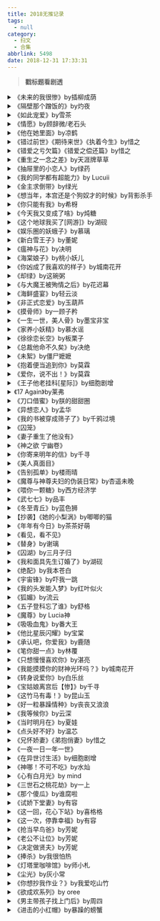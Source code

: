 ```yaml
---
title: 2018无推记录
tags:
  - null
category:
  - 扫文
  - 合集
abbrlink: 5498
date: 2018-12-31 17:33:31
---
```

<meta name="referrer" content="no-referrer" />

> 
<!-- more -->

> **戳标题看剧透**

<details>
<summary>《未来的我很惨》by插柳成荫</summary>

女主是女配的小跟班，跟着女配一起欺负女配同父异母的弟弟也就是男主，某次女主摔晕过去后突然被告知自己所处的世界其实是本小说，而结局男主报复了所有人包括女主，于是女主毅然当了墙头草。原本男主只是利用女主，两厢情愿后女主知道这点开始逃避，此时男主家出事牵连到女主家，男主只好把女主送出国，一别五年再度重逢。
作者有排雷说人设不完美，所以女主再怎么孬男主再怎么无情也就不在意了。令我惊讶的是副cp，女配完全就是恶毒女配的人设啊，前面她欺负男主我还安慰自己情有可原，后面她下令让人打女主父母我内心哀嚎这洗不白了吧，要不是剧情转折女配从大小姐跌落成灰姑娘估计就没救了。
更神奇的是男主的基友男配不是在女配改变后爱上她的，而是在她恶毒女配时期就爱上的！男配你眼光这么独特的吗？？？
但我还是想说一句副cp比男女主还带感[跪了]看到后面我一心想看男女配的剧情，明明是恶毒女配，明明没有洗白，并不想承认看完后
有点喜欢女配，三观什么的再见吧[允悲]
</details>

<details>
<summary>《隔壁那个蹭饭的》by灼夜</summary>

女主是漫画家，男主是古风圈大大，男主刚搬到女主家对门就在电梯里和女主认识了，发现女主有恐男症，揣着某种小心思帮助女主克服，彼此暗恋又不明说，不久男主掉马，女主才知道对方是自己喜欢的大大，在前来寄宿的女主弟弟的助攻下两人在一起。
感情戏全程甜宠，剧情也没太大风波，结尾有点小意外不剧透，只能说男主痴汉到连爸爸都知道了
</details>

<details>
<summary>《如此宠爱》by雪茶</summary>

女主在一场火灾中被救出来后失忆，有个自称是她未婚夫的男配一直在照顾她，但女主很抵触与他的接触，直到遇到男主产生熟悉感，接触几次后男主把女主带回家，女主才知道与男配订婚的是孪生姐姐，而自己曾经和男主是一对恋人。知道真相的女主便全心依赖男主，男配也知事情暴露就没强迫女主回去。后来俩人找到大面积烧伤的姐姐，女主也慢慢恢复记忆。
当时姐姐男配双出轨，男配喜欢上小姨子也就是女主，某次酒后想强x女主被姐姐撞见以为俩人有JQ，在一番争执中失手打翻酒精瓶引起火灾，女主父母在火灾中丧生，姐姐在结尾也自杀了。
看完后很气啊，可以说是男配导致女主失去全部亲人，没有半点愧疚就算了，还想在女主失忆时趁虚而入，是我的话想杀了男配的心都有了[微笑]
因为事先看过剧透的缘故，看文时就一直很捉急女主啥时候才能知道真相离开男配，还有男主与女主接触过几次居然能忍住没告诉她身份，任由女主回去和男配同居，看得我心中直呼男主你还算是男人吗！
</details>

<details>
<summary>《情愿》by顾辞微/老石头</summary>

一天过去了，重整一下心情还是把这篇因男配而弃过两次的文给看完了[允悲]

男女主是一对相亲相爱的情侣，但男主当时是卧底用的假名，后来为了不牵连女主假意出轨二人分手，多年后在异国重逢，男主重新追求，女主也还爱着他便复合了。残酷的是男主正在缉拿的罪犯正是对女主很好的亲哥哥，男主曾一度陷入两难，在女主无意间的开导下决定贯彻自己的信仰。女主终于得知哥哥当年是为了不把妹妹交出去抵债才不得不贩毒，男主职责所在要抓捕哥哥，哥哥为了死去的兄弟要击杀叛徒男主，最终哥哥选择了自杀，男女主心里都过不去那道坎儿还是分手了，几年后偶然重逢再续前缘。
女主也太可怜了，一边是亲人一边是爱人却只能选择一个，男主与哥哥也是惺惺相惜，虽处于正对面的立场，在心底都把对方当作兄弟。
哥哥这角色真是太纠结了难以定论，不过为了重要的人而牺牲更多的人并且还在持续做错事果然还是不好的啊[失望]
</details>

<details>
<summary>《他在她里面》by凉鹤</summary>
肉文[污]
好久没扫肉文了[允悲]虽然标题很直白但文风其实挺内敛含蓄的，有多个小故事，都是1v1，目前只看了第一个。
第一篇是同母异父的亲兄妹，妹妹是樱花妹，还以为是羞涩的妹子却意外地大胆，哥哥痞帅痞帅，一开始挺不耐烦妹妹的，对妹妹动了心思后就爱不释手。原本哥哥还纠结于道德伦理，知道不能对亲妹子下手，没想到在他犹豫之际妹妹主动告白进攻。快结尾时事情暴露有点小虐，妹妹被妈妈带回日本，俩人分离了两年，期间女主坚持写信给哥哥，最后努力成为交换生与哥哥相见。
肉的描写就是截图这种感觉，第一次截肉，很紧张很害羞（
</details>

<details>
<summary>《错过前世》《期待来世》《执着今生》by惜之</summary>
台言。
我的妈啊女主也太惨了吧[跪了]三世和男主相爱，但要么情势所逼要么男主死蠢，总之双方都爱而不得，而且三世都有固定的梗“男主误会女主、女主结局死亡、男主幡然悔悟、最终和女配生下孩子”。
三世都是be啊，只有最后一本的结尾说了第四世现代篇男女主相遇结婚。
太虐了，虽然很狗血，太替女主感到不值了，男主每次误会女主时那智商都蠢得没眼看，总之强行为虐而虐，不计较男主性情反复无常的话还是能看的[允悲]
</details>

<details>
<summary>《错爱之亏欠篇》《错爱之偿还篇》by惜之</summary>
台言。
既然吐了那么多槽姑且还是记录下。
可惜不是be的虐文[二哈]
</details>

<details>
<summary>《重生之一念之差》by天涯牌草草</summary>

男主上辈子遇见女主被亲戚掳走，见女主并没有向他求救，便同路人一样坐视不管，谁知几天后看到女主死亡的新闻，充满负罪感的男主重生回四年前，并与女主灵魂互换，期间爱上自立不屈的女主，女主也早就视男主为男神，二人换回来后开始交往。
女主后来记起上辈子的事也没有怪男主，后面因家庭缘故对这段感情不看好，搞得我一直以为又是先分开后破镜重圆的套路，所幸两人异国恋感情也没变淡。
最后一篇番外写的是女主父母，太可惜了，怎么就瞎眼爱上她母亲呢，母亲从头到尾都没喜欢过父亲啊[失望]
</details>

<details>
<summary>《抽屉里的小恋人》by绿药</summary>

女主在向暗恋多年的男主告白的下一秒突然变小，男主就把女主带回家日久生情，后来女主遇到了“小人国”同伴终于学会了如何控制大小。
童话式傻白甜文。看完后我印象最深的不是脑洞，而是男主无形中的炫富，比如给变小的女主打造一座全机关城堡也就算了，女主变回去后又给她造了一座真正的城堡[跪了]虽然在如今的网文里有钱的男主一抓一大把，但这文我看的时候内心一直在感慨“好的我知道了你别说了我懂”。
截图请欣赏如何花式炫富
</details>

<details>
<summary>《我的同学都有超能力》by Lucuii</summary>

女主经人介绍与男主谈恋爱，见面后男主醉酒吐露自己有超能力，下一秒女主就重生回高一，发现周围小伙伴都有超能力。
【有剧透】
我一开始还以为是一个个寻找小伙伴的故事，有种队伍逐渐壮大的感觉还挺爽，万万没想到最后一个超能力者牛掰到跟创世神似的，还能更改大家的记忆。更恶心的是这人怕女主暴露自己的超能力就让大家忘记一切，女主也忘了包括与男主之间的感情，到最后只有男主在范围外所以记得全部却无能为力，结局接着开头的情况进入死循环。
所以这剧情是讲啥呢，找没找到小伙伴都一样反正最后都会失忆，男女主之间的感情也无法进行下去因为重生回去的话男主也是重置的。除非重生后展开不一样的举动or平行空间论，不过这全靠读者脑补[二哈]
一想到整本剧情对所有角色来说都毫无意义只有读者记得就好空虚啊[跪了]
</details>

<details>
<summary>《金主求倒带》by绿光</summary>
台言。
男女主彼此相爱，但男主忙于工作，为了合作也时不时闹出绯闻，某次看出合作方女配喜欢情商迟钝的男配，于是就配合演戏却被女主撞见误会，不久后女主意外死亡。正当男主痛苦时女主生前预约的魔法蛋糕店来电，男主许愿回到过去。
看了一堆渣男贱女的先虐女后虐男终于发现一篇非渣男贱女的了，没忍住拿出来说一下[跪了]虽然也蛮接近的
</details>

<details>
<summary>《想当年，本宫还是个狗奴才的时候》by背影杀手</summary>

女主出车祸穿书到女扮男装的太监身上，因为知道剧情所以抱紧了男主的大腿，男主被女主稀奇古怪的性格和想法吸引于是派人偷偷调查她，知道她是女扮男装，后来也知道她来自于千年后。女主和原身的灵魂会时不时互换，结局女主留在古代，原身和原身的真爱都穿越到千年后重聚。
番外女主和原身在啪啪啪高潮时又突然灵魂互换了几天，看评论区有的人觉得很雷，作者解释说是事后换的，总之介意的可以不买番外[二哈]
虽然主线剧情感觉挺严肃的，但女主欢脱剧情也不怎么正经，严肃不起来[允悲]
</details>

<details>
<summary>《你只能有我》by希枒</summary>
台言。
这几天疯狂沉迷台言好不容易看到一篇能说的了[跪了]
男女主是相识二十几年的好朋友，不过两人相处模式原本就很暧昧只有当事人不自知，男主花名在外直到发现自己原来喜欢女主于是开始吃苦头，整天粘着女主也啪了好几次，偏偏女主太迟钝，还想男主怎么不再上报纸了[笑cry]全配角都看出男主的心意，原本都在幸灾乐祸的，最后太同情男主了直接帮他点破。
死活不开窍的女主真可爱嘻嘻嘻。每个配角都好有个性啊，还以为这是系列书每人都有自己的cp，但没找到[拜拜]明明都有苗头！
</details>

<details>
<summary>《今天我又变成了啥》by炖糖</summary>

古言。女主自从遇见男主后每当睡觉时便有几率变成男主身边的东西，男主刚开始只能感应到视线，后来就能看见女主的身影。
还以为是篇有趣的脑洞文，但主线剧情是讲权谋，没认真看，变成东西后互动也不多，跟想象中不一样有点可惜😞
</details>

<details>
<summary>《这个地球我买了[网游]》by湖砚</summary>
女主所在的地球受到污染，大家纷纷移民其它星球，唯独少数没钱买票的人留下，女主就和这群人一起开了个网游公会专打副本赚钱。后期女主转型打PVP，从菜鸟进化为大神，算是女主爽文？

不，一点也不爽，实际上这文尤其不推荐给像我这样急性子的人看[拜拜]
先交代一下男女主。女主小时候被男主帮过一次，男主每年游走于各星球之间，还不忘寄东西给女主但从未见面也无联系，在网游里遇见了也不知道对方是谁。后来男主决定开个玩具店，恰好就在女主家附近。
以下是男女主的各种错过。

女主第一次去玩具店男主不在见到的是男主朋友；第二次去还是男主朋友；第三次女主朋友代女主去玩具店买东西见到的是男主。
后面女主遇害男主出手相救终于见面了，我内心嗷嗷叫这下总该掉马了吧。男主把女主带回家，然后出去一趟过程中发现女主就是当年的小女孩；女主留在家，正当快看到男主的游戏id的下一秒被意外打断（但看到了头像有所怀疑）。看到这我还安慰自己不要紧男主很快就回来了，结果女主留了张纸条就离开了。
不过还好没过几章两人再次见面还认出了对方，不然上一段剧情真的能把我膈应死。
BUT!这还没有完！结局剧情男女主和一配角打进线下比赛的决赛，形式是擂台赛，在赛前男主被悄悄带走，直到比赛开始也没赶回来。 
但是！没关系！擂台赛嘛！只要男主在最后一刻赶到就ok了！按照我看小说这么多年的经历，怎么可能会有主角在快结局打决赛的时候真掉线了呢！
第一个人下场的时候我是这么坚信着的，第二个女主上场对方还剩俩人其中最后一人是全服第一的时候我就更加坚定自己的想法。
万万没想到画面一转跳到男主视角，等男主赶到的时候比赛结束了，女主夺冠了？？ ？咋就夺冠了？对方好歹是全服第一啊？连个惊心动魄的比赛过程都没有？男主还真的一路打到决赛就掉线了？？ ？
第一次见到这种意料之外又非惊喜的操作。终章男主失落地上游戏，遇到女主，聊了几句又豁然开朗了，顺带表个白。行吧虽然前面不咋地但好歹也算是王道结局，下一秒又说这表白的人是配角借号撩的？？ ？总之在下一页也就是最后一页知道真相的男主害羞了一下抱住女 主表了个白。
过于跌宕起伏不知道要以什么心态面对这个结 局，我就应该把这文当女主爽文看别去捉急什 么感情戏的[拜拜]
</details>

<details>
<summary>《娱乐圈的妖蛾子》by慕璃</summary>

男主是穷奇，因为喜欢人们崇拜的目光才当演员，不过做事全出于兴趣，对演戏不怎么上心，被称为花瓶。女主是獬豸，为了防止男主祸害人类而自愿选择当他的助理。剧情没啥主线，讲的是女主时刻提防男主恶作剧的日常（？）
感觉不像是有感情戏，但男女主一直都在一起，男主喜欢调戏女主，对女主暧昧也不知道有几分真心（看他是男主的份上姑且算是喜欢女主的？），而女主也是从头到尾都没心动过（大概？）。这本看到结局男主向女主求婚了也不知道他们有没有互相喜欢[跪了]
</details>

<details>
<summary>《新白雪王子》by董妮</summary>
台言。
虽然名字有点恶俗但剧情挺新颖的我还是忍不住拎出来说一下[二哈]
男主患有眼睛皮肤白化症，母亲因此被怀疑偷人而自杀，父亲失去工作，总之一家都把变凄惨的原因怪罪于男主身上。由于外貌缘故无论走到哪都被欺压的男主沉迷于制造玩偶当做家人，上了高中遇到阳光开朗武力高强的女主，男主引起女主的保护欲，就这么粘了好几年，在外人眼里二人就差结婚了，但男主始终把玩偶放在第一位，女主也一直未开窍，直到女主遇难两人才醒悟。
男女主都是固执的人，不管外面的流言蜚语，少年期男主执着于玩偶，女主执着于保护男主，遇难后女主曾一度退缩，这一次换成男主认定女主。两人的感情都很纯粹好可爱！有种“这么不可理喻的性子也只有他们才能接受得了对方吧”的夫妻感（？）
</details>

<details>
<summary>《瘟神与花》by决明</summary>

全村都感染上瘟疫，唯独女主毫发无伤，因此被村民视为不详。正当女主走投无路之际，她遇到了同样孤独的男主并被收为徒，度过了几年的欢愉时光，直到男主是瘟神的身份暴露，男主坦白将她视为死去的爱人的替身，女主的容颜也被他用法术变为那名女子的容貌，即便如此女主也依旧想跟在男主身边，就算被当作替身也无所谓。接着虐了一段时间，女主遇害临死之际划破脸颊想做回自己，男主后悔莫及，救回女主让她恢复原本的样子。
番外与龙子系列有关，半年前看的了，好怀念啊，有几个人都忘剧情了还倒回去翻了一下[笑cry]
先看的楣神那本，还以为瘟神很高冷，没想到是温和的性子，也就虐女主那段不近人情。看到结尾差点以为女主是他初恋的轮回，还好不是，不过女主其实是另一个的轮回，有点小感动，不剧透
</details>

<details>
<summary>《海棠娘子》by桃小妖儿</summary>

女主在望坡被男主娘亲捡回去当儿媳妇，男主想把女主送回去，但女主失忆了，同时也感受到男主的实诚，便安心留下来当媳妇儿。男女主夫妻恩爱一家美满，直到女主怀孕后不久被熟人撞见，才知道自己原来是敌国的圣女。皇帝得知圣女居然嫁给了敌国地位低下的打铁匠便发动战争，接着又以男女主和离为条件两国议和。三年后女主假死，带着孩子回到了男主身边。
格局看似挺大，但总得来说剧情还是挺淳朴的。结局男主一家荣华富贵，却还是选择回到原来的小村子生活。
感觉好久没看到男主相貌不出众也没啥背景的文了，虽然结局还是当上了将军（
</details>

<details>
<summary>《你凶成了我喜欢的样子》by城南花开</summary>

女主在精神病托管中心当卧底时遇到初恋男主，一开始他们都以为对方是真有病，后来女主才知道男主有狂躁症并且是为了她才来的，男主也发现了女主没病。男主怕伤害到女主再加上无法生育所以不敢爱，女主表示不介意，虽然分分合合好几次，但也算是女宠男甜文。
在精神病托管中心的时候女主装有病男主配合她演戏那里太好玩了，女主装作自己是食人花，男主就装作是大树，两人整天一起呆外面进行光合作用[笑cry]
全文个人觉得唯一的败笔就是第三次分开。第一次是当年男主怕伤害女主所以分手；第二次是复合不久女主发现男主和自己在一起后变得小心翼翼地因而不舍提出分手。这两次都OK，毕竟感情新手嘛，难免磕磕碰碰。
但第三次时两人都结婚好几年了，感情都磨合好了，读者都以为接下来不是结局就是撒日常糖了，万万没想到男主又开始自卑，然后任由女主误会出轨两人离婚。这第三次分得太突兀了，评论区都在骂好吗[拜拜]后面又很快复婚直接结局，看得我都没反应过来，可以说是烂尾了👋
</details>

<details>
<summary>《却绿》by这碗粥</summary>

男女主青梅竹马，女主从小就爱粘着男主，却总以为自己喜欢的是另一个竹马男配，但男配喜欢瘦子，于是男主就暗戳戳地把女主喂胖。后来男主妈妈和女主爸爸结婚，男女主考进同一大学同为建筑系，男女主在一起后大家都以为是女主主动的，实际上是男主不动声色引诱了许久。
这文分三天断断续续看完没啥激情了[跪了]后半部分讲解了许多有关建筑学的知识，感情戏平平淡淡的没啥虐。
唯一不太懂的就是另一个男配为啥总强调他是异性恋呢…和女配的感情线也莫名其妙的，男配没有爱上过谁吧？
</details>

<details>
<summary>《与大魔王被殉情之后》by花迟幕</summary>

女主穿到古代莫名被绑去当教主夫人，没过多久敌人来袭，女主被迫和男主一起跳崖穿到荒无人烟的异世界。为了日后能够抱上武力高强的男主的大腿，女主拖着因中毒导致全身无法动弹的男主想办法存活下去。前期女主手无缚鸡之力在异世中难以生存，等男主解毒后就带着女主称霸（？）异世。
别被开头骗了，这文不是啥武侠文，而是纯粹的荒野求生文。尽管后面突然冒出了系统的设定，男女主还可以选择重出江湖，但系统化人有了自我意识并没有跟随女主，男女主也选择留在异世过着桃源生活。
女主狗腿爱吐槽，男主表面高冷实则傲娇，男主一直以为女主爱慕自己不惜殉情，总是脑补女主讨好他是为了勾引他，每当这时男主都会内心哼一句“不知廉耻”然后恼羞成怒，女主则一脸懵逼以为自己做错了啥233
不过女主的吐槽也未免太！多！了！一个动作or一句话都能引来女主的大量吐槽，而且吐着吐着就跑偏了基本都是废话👋
这文在起点连载全文免费，居然只有一百多章！我还以为起点文都是好几百上千章！原来起点文还可以这么短小的吗？
</details>

<details>
<summary>《海鲜盛宴》by轻云淡</summary>

女主有祖传的空间和异能，做出来的海鲜能让人延年益寿回味无穷，女主为了赚钱开始摆路边摊，每位客人吃了第一口就再也停不下来，甚至引来了猫妖男主来碰瓷，最后女主开了一家海鲜馆，和能化为人形的男主在一起了。
苏爽小白文，这文说是美食文却也没有正面大篇幅描写食物的诱人之处，基本都是各路配角花式夸赞女主的海鲜有多么神奇好吃，不仅能美容还能治癌症，就算有喷子也在尝了一口后闭上嘴巴。有个剧情是有人怀疑女主的海鲜令人上瘾是因为里面掺了罂粟于是举报了，看得我目瞪口呆[哆啦A梦吃惊]
冲着男主看完的，男主为了一口吃的不惜放下身段对女主卖萌，撸猫的片段都超可爱！男主不会说人话，在最终章才化为人形，之前两人都是靠着默契交流，所以最终章男女主就这么在一起了还挺莫名其妙的。
</details>

<details>
<summary>《非正式恋爱》by玉葫芦</summary>

不知道怎么剧透，反正男女主一直在分分合合。男主满嘴荤话，女主作到我好几次想干脆弃文。
男主前面看起来很渣各种出轨，后来被证实都是被人陷害的，男女主都只有彼此。
男女配结局开放式，不过女配明确表达不喜欢另一个男的，估计继续写下去要么复合要么还是一个人吧。
最后还是忍不住吐槽一下女主真的太能作了，也不知道是什么支撑我看下去，看完后居然还觉得女主作完后有点可爱？？？所以要么别看这文要么就看完吧，不然中途弃文的感想就是被女主气死
</details>

<details>
<summary>《摸骨师》by一顾子矜</summary>

女主能通过摸骨知晓他人的前尘后世，也因此惹上许多仇家，于是女主和爷爷就四处游走，直到为男主摸骨发现他与自己重骨，是命定之人，每隔三天若不相互触碰则一个会不停流鼻血另一个失眠，自此男女主被绑定在一起，女主渐渐了解有关摸骨师的禁忌，男女主之间的事也非因缘巧合。
我一定要大声告诫各位一句话：不要在看文的时候翻评论区！！！
这文后半段剧情十分憋屈，男主继母绑架了女主，女主得知男主家人杀害了自己的家人，男主冲进火灾救了女主双双昏迷，醒来后女主带球跑了，也没告诉男主真相让人带话给他说孩子没了，男主就把继母弄进监狱，三年后重逢。虽然男主控的我很心疼男主，不过我能理解女主想要逃避的心情。
但评论区怎么还有说“不够虐男主”“没看到虐男主心里就憋着气”啊？？？
妻子怀孕了却被继母给绑架，醒来后妻子消失还被告知孩子也没了。说实话我觉得重逢后更虐，男主那么爱女主，在她怀孕时却无法陪伴在身边，没能亲眼看见孩子的出生，错过了孩子两年的成长，这些都会成为男主一生的遗憾，更别说男主之前不知情，快结局了才知道自幼疼自己的奶奶正是害了女主父母的真凶。我一想想就觉得虐到不行，男主从头到尾都在宠女主，咋还想要虐男主呢？就因为女主被虐了男主没被虐觉得不平衡？？？
就不该手贱翻评论区被气炸，导致这之后的剧情我都没能静下心来看
</details>

<details>
<summary>《一生一世，美人骨》by墨宝非宝</summary>

很有名的老文懒得剧透。虽然男女主上辈子结局是be，不过中间相处那么多年，可以说是两世都挺甜的。副cp反倒两世都be，两世都只有女配一厢情愿，副cp控的我好难过啊
</details>

<details>
<summary>《家养小妖精》by慕水谣</summary>

男女主前世是帝王和宠妃，结局并不圆满。转世后女主依旧是混迹在人群里的小狐狸，在一次遇害时被帝君男主所救，这一世二人早早相识，女主却丢失了记忆，对此感到不满的男主诱哄女主成为自己的家养小妖精，时刻把人圈养在身边。
关于男女主的前世在作者的上一本《一条被抛弃的龙》的番外里有提及，作者的微信公众号有剩余的番外。
正文也没啥主线剧情？全程撒狗粮。女主软萌娇憨，时不时还要变回小白狐狸被男主撸毛；男主独占欲强，讨厌看到女主与别人接触，感觉二十四小时里有大半时间女主都是窝在男主怀里的[允悲]有次女主陷入昏睡，男主就用婴儿小背包把狐狸形态的女主兜在怀里带着走，画面感超可爱！
</details>

<details>
<summary>《徐徐恋长空》by板栗子</summary>

男主因家中生变不得不放弃考研去送外卖赚钱，在一次给女主送外卖的时候替女主解决纠纷，两人这才真正认识，没多久就在一起了。女主鼓励男主不要放弃梦想，在开解了男主妈妈的心结后，男主如愿继续深造。
剧情感情戏都无虐，日常撒狗粮。男主温柔容易害羞，女主性子冷漠唯对男主强势。番外的副cp有男主妹妹和她同学，男配的感情线也有苗头。男配那对的相处模式看起来好带感啊为什么就只有一章还没有后续！
</details>

<details>
<summary>《总裁他命不久矣》by决绝</summary>

女主是修仙界大佬，历劫失败被雷劈穿越到送给男主冲喜的美女身上。女主对于凡人的生活一无所知，很快就被男主看出了端倪，女主坦白身份后男主就开始教她生活常识。女主对这世界居然没有灵力感到很失望，下一秒却发现男主命不久矣是因为他是极阴之人，于是女主就拉着男主双修边治病边修炼，顺便解决周围觊觎男主财产的极品配角们。
开头挺有趣，女主是仙界大佬所以不用吃饭上厕所走楼梯之类的，第一次下楼梯还踩空摔一脸血，对于这设定很多人都觉得女主是弱智受不了，个人觉得还挺好玩的[笑cry]
男女主双修时一动不动，专注运转体内的灵力，男主很煎熬，后来身体恢复了就偶尔按着女主动一动还被女主骂，太惨了hhhh
后面两人因为有灵力的缘故金手指开很大，加上极品配角全都是低智商，导致后续展开有点无趣。最让我无语的是女主收了男主的几个保镖为徒，在番外里这些保镖在奥运会上每个人都能毫无压力地在多项项目上夺冠，爽文爽过头就变尬爽了。
</details>

<details>
<summary>《未絮》by僵尸嬷嬷</summary>

这文看得好压抑好难过啊[泪]感觉在那个时代背景下怎么想都不是。喜欢三奶奶的洒脱，然而三奶奶却是历经了诸多辛酸后才不得不变成这样，而且还活不长久……呜呜呜三奶奶[泪]我真的太恶心三爷了[泪] ​​​​
</details>

<details>
<summary>《抱着便当追到你》by莫霖</summary>
台言。
男主家经济不好，女主家是开便当店的。女主小时候在学校见到男主喝水笼头的水，于是就抱着便当追着男主要给他送吃的，后来男主只好每天和女主一起吃便当。长大后男主为了赚钱违法入狱，顿悟简单就是幸福，回到故乡与女主一起开便当店。
有种日漫的风格，女主心善，乐于给穷人家送免费的便当，赚不到什么钱，认为天大地大吃饭最大。或许现在傻白甜女主没什么人喜欢了，但一直乐观向上知足常乐的女主真的很可爱！小太阳似的！所以曾一度误入歧途的男主才会被这样的女主所拯救。
我事先看了以孩子们为主角的《迷路的天使》，知道女主后来得了肺癌晚期，以致这本虽然剧情都很暖，但一想到女主的结局就仿佛是裹着玻璃渣的糖[泪]女主这么好这么好，为什么要因为吸了多年油烟患上肺癌啊[泪]
</details>

<details>
<summary> 《爱你，说不出！》by莫霖</summary>
台言。
女主从小说话声音小，男主高中时爱上女主，多年后结婚，男主忙于事业没注意到女主的身体状况，女主被男主家人所排斥也不敢去想自己发生了什么事，直到某天女主发现自己听不懂别人说话也不会说话才知道自己得了失语症。
男主一直没放弃女主，朋友们也一直陪伴在女主身边，男女主的四个儿子也在努力教妈妈说话。可惜结局没有反转，女主最终还是听不见了。女主因为拥有了周围人的爱所以并不觉得伤心，但我还是好心疼啊
</details>

<details>
<summary>《王子他老挂科[星际]》by细胞剧增</summary>

女主因憧憬二王子男主，拼命学习以满分成绩考上了同一所学校，却发现电视上温文尔雅成绩优异的男主只是塑造出来的形象，真实的男主不仅性格难搞还门门挂科。男主起先是想看看别人家的孩子女主是怎么样的，在得知女主没有因形象反差而对他产生偏见后便缠上女主。女主帮男主走出了哥哥的阴影，男主也让女主产生依赖感。没有狗血误会和复杂剧情的恋爱小甜文。
男主性格坦率爱撒娇，不懂男女之情总能无意识撩得女主脸红，被哥哥骂了还会忍不住哭，超级可爱的小奶狗[爱你]
女主性格软软的，大家在得知男女主恋爱后都担心男主会把女主带坏，还经常质疑女主的眼光，也是很心酸。
我还在想哥哥会不会其实是隐性弟控，但看他恨不得女主才是自己妹妹的样子估计是隐性妹控才对
</details>

<details>
<summary>《17 Again》by莱弗</summary>

女主失忆，记忆回到17岁，发现自己是30岁的孕妇，一直暗恋她的pao友男主就把女主接回家照顾，说陪她一起找孩子的亲生父亲。女主渐渐寻回丢失的记忆，男女主纠缠多年的真相也破茧而出。
关于女主的感情交代有点乱，作者也改过几次设定，原定男主还是男主的双胞胎弟弟来着，原本的设定也是女主暗恋男主弟弟结果被截胡了，结局的转变略突然。
文风很欢脱，按剧情来说应该是充满误会的虐心剧情，但男女主都不按套路走，内心随时都在吐槽，一点悲凉的感觉都没有[笑cry]
</details>

<details>
<summary>《刀口借蜜》by朕的甜甜圈</summary>

男主当卧底被伤，逃出后被女主送去医院，后来再次偶遇便谎称失忆装可怜住进女主家。双方日久生情后不久事情败露，女主无法接受男主对她没一句真话，后来女主被绑架男主替她挡棍失忆，几年后重逢男主继续追妻，直到结局才终于复合。
也就男主装失忆的那段剧情是甜的，后面男主一直求复合女主一直拒绝，也是没想到居然能纠结到结局。
有点奇怪的就是男主替女主挡棍后对她态度大变怎么女主就不疑惑呢？男主告诉女主他失忆了女主也以为是他的把戏。后面完全没有提到女主对男主替她挡棍有啥看法啊[跪了]第一次见这样的，难道这一出就只是为了给男主失忆做铺垫吗
</details>

<details>
<summary>《异想恋人》by孟华</summary>
台言。
男女主互相暗恋，却因女主比男主高五公分而被人调侃，以至双方口不择言争锋相对。某次男女主意外摔晕了过去，在梦里遇到彼此，一个装成美人鱼，一个装成皮诺曹，外形也随之改变。两人共同经历冒险，互生爱意，又渐渐认出对方，最后回到现实世界在一起。
脑洞很有趣，梦境是靠男女主的想象力进行下去的，宛如童话一般。站在同事视角就是原本是冤家的两个人在摔了一跤醒来后突然你侬我侬的，莫名其妙233
</details>

<details>
<summary>《我的书被穿成筛子了》by千鸦过境</summary>

女主穿越到自己的小说里，发现笔下的角色有很多都被穿越了，原本的剧情也因蝴蝶效应变了个样。女主静观其变，还遇到了原世界的室友男主，结局解决了穿越者们后一起留在书中生活。
脑洞有趣，感情戏不多，剧情过半男主才出现，还挺突然的，虽然他俩在原世界就有奠定感情基础…
穿越者基本都是坏人又不带脑子。我发现这种有多个穿越者的文里那些性格跳脱的“典型穿越女”好像都没啥好下场？然而现在的典型穿越女人设也是沉着冷静的，傻白甜要被淘汰咯。
</details>

<details>
<summary>《囚笼》</summary>
短篇。
排雷：BE，男主是受，QJ女主，姐弟骨科，无三观。
随手翻的一篇，没感情戏，有点带感（。 ​​​​
</details>

<details>
<summary>《妻子重生了他没有》</summary>

看了剧透不敢看这文，就只跳着看了后面的部分[泪]
男女主前世是夫妻，但男主出轨，女主抑郁想离婚，后来男主生病女主为他捐肝受感染死去，重生后男主的灵魂也跟着来了，只有女主能看得见他。这一世女主同样遇到小男主，不同的是女主想要避开他，小男主真心喜欢她。之后小男主得到男主的记忆也看得见男主，被小男主斥责过的男主终于决定放开女主回到原来的世界照顾孩子，结局女主和小男主在一起了。
虽说男主看似是同一人，不过性格啥的感觉还是很不一样，小男主比较奶一点，老男主自尊心太强咄咄逼人。
番外有描写男主回到原来的世界后的事，心知他是活该，但还是被虐了一把
</details>

<details>
<summary>《神之欲 宁幽卷》</summary>
popo。
去年就看过这文，但最感兴趣的宁幽卷当时只找到前面一部分，其他cp的剧情也没看，很伤心，昨天才知道宁幽卷后来居然重新连载还完结了！
哇我居然还有等到rou文重开连载的一天[允悲]
剧情概括一下就是男主喜欢女主但又很喜欢看她哭泣的模样就不停欺辱她，女主以为男主心有所属才对自己那么坏，恨他却又忍不住喜欢他，就这样分分合合了141章男主终于告白了，全文不算番外共195章[二哈]
我第一次看这么长的rou文……不过肉的地方挺多看起来还挺快的。唯一不满的就是正沉迷剧情中为男女主的感情戏感到揪心时，突然出现一大堆番外肉。为啥在男女主感情快破裂这么紧张的时刻出现大段的甜腻番外？真是被肉糊一脸，一瞬间产生这要不是rou文该多好的想法👋
另外这文后面还出现了一对姐妹花女配，可惜只为推动剧情没有多写她俩，我觉得妹妹和将军这对很暧昧啊！将军似乎也有所动摇的样子！我好在意啊！
我再概括一下就是姐姐当初救了将军还怀孕了，将军离开后妹妹假扮姐姐上门讨个说法却被赶走了，真相是姐姐喜欢的另有其人孩子也不是将军的，可妹妹不知情，于是再次假扮姐姐去找将军。将军发现妹妹是黄花大闺女以为她故意整自己，就把她囚在军营里。BUT明明喜欢女主的将军在听到女主要招婿的消息时却心不在焉的，还时不时被人调侃他和妹妹。好可疑啊！我好想看这对啊呜呜呜呜！！
</details>

<details>
<summary>《你寄来明年的信》by千寻</summary>
台言。
男女主当年因信息不对等的误会分开六年，六年后女主突然收到来自一年后男主的邮件，说是她父母出事了，原本还在怀疑的女主在看到事情一件件发生后也不得不信，男女主汇合后与未来的男主一起协力找出凶手。
题材很有趣，就是未来现在的时间线不断穿插，再加上时不时冒出过去的回忆，看得有点混乱[允悲]而且那狗血误会导致两人分开多年也就算了，还放弃了一个孩子，多遗憾啊[泪]
有两对副cp，其实吧每对感情戏都来得很突然，都是一见钟情，特别是爱慕女主多年的男配，前一秒还在妒忌地答应女主的哀求去找男主呢，下一秒就喜欢上男主公司的秘书，你这转变也太快了吧！？爱情可真tm奇妙啊！？
</details>

<details>
<summary>《美人真面目》</summary>
台言。
受不了了我要实名吐槽这篇文！！
女主和妹妹小时候感情很好，某次同时身陷火灾，女主突然想测试父亲更爱哪一个就把妹妹推到另一边，父亲只能救一个人最后救走了妹妹，女主被其他人救走但也毁容了，长大后回来报复家人。
女主见到妹妹的第一眼就打她一巴掌，要不是她的存在父亲也不会不救自己。⬅️啊？？？[费解]
妹妹见到女主还活着心生恨意，因为这几年父母看着她心里想着的却是姐姐，不能让父母知道女主还活着，否则自己在这个家就没地位了。⬅️啊？？？[费解]
男主得知事情的来龙去脉心疼女主巴不得扼住父亲的脖子要他为丢下女主赔罪。⬅️啊？？？[费解]
女主父母见到女主还活着喜极而泣“没想到你还活着！”，女主一听就怒了“好一个没想到！见我没死你很失望是不是？”
父亲“给我一个弥补你的机会！”
女主“我可以不杀妹妹，但要划花她的脸！”
父亲“不！真要划就划我的脸吧！”
女主内心“妹妹妹妹又是妹妹！父亲心里果然没她这个女儿的存在！”
？？？？？？
后面逻辑终于正常了一下，男主道出女主是怨不是恨，女主也放下心结去找妹妹求和，结果妹妹故意陷害女主划伤自己的脸，父亲见了很失望就把女主赶走了。
什么乱七八糟的展开哦[跪了]
后面女主的师父为了测试男主的真心要他划伤自己的脸，男主就下手了，女主终于明白在爱人眼中美丑不重要，于是同意师父（在多年前就提过的）治好自己脸上的伤疤。⬅️在意了半天原来能治好的啊！？
结局妹妹莫名放火把自己烧死了，女主父母下落不明。
等一下？这里是不是省略了几万字的说明？妹妹咋就莫名放火自杀了？是因为她故意划伤自己的脸事后后悔莫及了吗？女主父亲到最后也不知道真相吗？就因为当年那场大火只能救一个到头来两个女儿都失去了吗？
这tm还是小言吗，这是来自一位老父亲的悲惨传吧
</details>

<details>
<summary>《告别孤单》by楼雨晴</summary>
台言。
女主对男配爱而不得，失意之下捡了无家可归的男主回家，不久后在一起。女主到了婚龄，男主却因事业多次推辞，终于在一次男主闹出绯闻后女主受不了就分手了。男配知道男女主的故事，恰好女主怀孕了，男配故意刺激男主，之后男主撞见男配和女友约会打了他一拳后决定追回女主。
第一次看台言的姐弟恋，后面虐男主真好玩[doge]番外是男主被分手后的独白，看得那叫一个酸爽，可惜番外不长不过瘾。
</details>

<details>
<summary>《魔尊与神尊夫妇的伪装日常》by杏遥未晚</summary>

男女主分别是神尊与魔尊，为查询妖界的事伪装成人类来到人间，女主莫名想谈个恋爱，刚好看上了伪装后的男主，男主也莫名就答应了，总之两人都互相隐瞒身份以为对方是凡人就这么成亲了。
看着男女主隐瞒身份太有趣了，特别是都以为对方是凡人所以还让部下偷偷保护对方，我一直期待啥时候掉马，后面的剧情就没怎么看进去。主要是这本男女主的人设和相互模式与作者的另一本一模一样，有点疲乏，而且男女主的感情戏真的是毫无铺垫突然就非对方不可了……
</details>

<details>
<summary>《喂你一颗糖》by西方经济学</summary>

校园文。女主是男主的新邻居，男主对女主一见钟情但不动声色，久而久之女主还是发现了。在一起没多久女主因父亲身体出问题只好提出分手，八年后重逢。
男主校霸校草后期学霸，人狠话不多，女主温和佛系美少女。
又看到校园文必分手的套路，后面没怎么看进去。 ​​​​
</details>

<details>
<summary>《武七七》by品丰</summary>

三线演员女主偶然撞破歌神男主有幻觉的秘密， 之后两人也没怎么联系，直到女主闺蜜被绑架上新闻，为求压下热度女主找男主帮忙，男主就传出二人交往的绯闻，后来假戏真做，女主不停被diss，还被卷入经纪人的风波中。
男女主交往后的剧情没前面有趣，女主一直被掐来掐去，结尾来得太快，女主完全受牵连却受影响最大，太惨了，看着心累。
</details>

<details>
<summary>《冬至青丘》by蓝色狮</summary>

《灵犀》的后续，双主角，看到有番外我还以为完结了只是番外连载中，原来是停更了[允悲]
目前还没啥感情戏，不如说全在讲两个男主以各自的立场关心民事，灵犀偶尔有出场，新女主别说和新男主发展感情了，就连戏份到了中间也完全咔擦了[允悲]就等着看俩男主到后期如何联手吧。
</details>

<details>
<summary>【抄袭】《她的小梨涡》by唧唧的猫</summary>

女主转学到男主班上，个性柔顺的女主被扛把子男主盯上，缠了许久后女主答应在一起。高三两人因意外分开，大学毕业后重逢，女主从男主那得知当年分手的原因后复合了。
大改前和大改后的剧情都有看，改动还挺多的，不过不管哪个都分手得好突然啊，两次都是男主提出来的也没解释女主也不问。说到这个女主也是，一次是要去医院拒绝和男主出去（没记错的话），还有一次是家里出事暂时不能和男主联系，但这两次男主问她原因女主也推了几次不说，你俩咋都那么不爱解释呢[费解]
大概是看之前抱有很大的期待的缘故，并没有想象中那么甜，剧情在交往之后就有点跳脱，女主的性格也渐渐变沉稳了，怀念开头的羞怯女主。
</details>

<details>
<summary> 《年年有今日》by茶茶好萌</summary>
popo。
高中时女主因好奇去买小黄片，当时恰好是男主在看店，就此对女主上了心，去女主家的小卖铺买避孕套刷存在感，一来二去就在一起了。可惜好景不长，高三时女主差点被QB，男主赶到下手过重被迫转学，两人失去联系，七年后重逢，很快就复合领证。
前面校园部分甜甜甜，分开后的剧情就没那么有趣了，文案里的“我卖你小黄片”“我卖你避孕套”也只是男女主刚认识那会儿的事，要是能再扩展开来这剧情就好玩了。肉不多不少，越临近结尾越多。
</details>

<details>
<summary>《看见，看不见》</summary>
popo。
女主某天送完老公男主去上班后突然被某透明人强啪，发现他竟然是两年后的男主，然后女主就过上了被两个老公轮流啪的生活。某次外出时女主和两年后男主野合，被男配偷拍告发给男主，这时两年后男主才知道自己一直在意的真相竟是如此，妻子当年出轨的对象居然就是自己。男主以为自己被戴绿帽，于是伤害女主，回过神来害怕地不告而别，过了段日子两人和好结果男主车祸挂了，恰好就是两年后男主重生的时间，结局男主穿越到另一个人身上回来找女主了。
一篇肉很多但看得很沉重的肉文[二哈]期间我一直很捉急“两年后男主你为啥不向男主证明一下你自己！”“你丫知道一切剧情为啥屁事都不干！”“你tm都重生了居然啥都没改变你重生来干哈！？”最后剧情提一句“他只能作为旁观者重生回来感受一下后悔（大概这意思我忘了）”。
让我捋一下。男主会重生就是因为很在意当年女主的出轨对象，然而也正因为他重生了所以才会有这个出轨对象。
这不就是死循环吗？什么重生回来感受后悔，就是因为重生了才会后悔吧？
所以这个男主重生个锤子哦？没这一出的话男女主能恩恩爱爱一辈子啊？别的重生者好歹都是纠正错误，你反倒变成主因啊？你这个重生很丢脸你知道不？
</details>

<details>
<summary> 《替身》by谢璃</summary>
台言。
还以为是虐文没想到不算虐。男主的前女友意外身亡，男主萎靡不振，正缺钱又恰好与前女友长相相似的女主就受男主家人所托照顾男主。男主刚开始脾气暴躁，女主总有办法淡定自若地治好他，一来二去就看对眼了。
其实男主当初也是不合格男友，忙于工作忽视前女友，所以在最后半年前女友早有新欢。原本还很担心死去的前任所留下的印象过于美好活人比不过，说实话知道真相后松了一口气[跪了]所以才不敢看其中一方前任去世的文啊。
</details>

<details>
<summary>《囚湖》by三月子归</summary>

女主一个人住在孤岛上，某天被亲哥所连累卷入了一场绑架案件，女主在帮助男主逃脱的过程中爱上男主，结局揭晓这一切原来早有预谋。
剧情发展节奏很快，值得自豪的是我居然早早就有猜到真相！不过中间出现次数多了也挺明显的[允悲] ​​​​
</details>

<details>
<summary>《我和面具先生订婚了》by湖砚</summary>

女主大学放假被送到未曾谋面的未婚夫家度假，很快女主就发现这个家里不同寻常，才知道男主原来是除魔师，好奇心过剩的女主随着男主解决几次事件，渐渐喜欢上温柔易害羞的男主，然而男主当年退婚的原因似乎并不简单……
男主目不能视，只能看见魂魄，所以在别人面前经常戴着面具。前面剧情看着挺有趣，后面越靠近真相越混乱，有点没看懂[跪了]说来女主到底为啥会言灵？感觉女主家都挺普通的啊？
这文风格有点类似作者的另一篇文《占卜师与我》，第一视角爱吐槽，常见格式为“（主角名），XX岁，blablabla”，不过个人觉得还是占卜师那本吐槽风更浓厚，大概是出于单身狗的怨念吧（？）
</details>

<details>
<summary>《绝配》by我本苍白</summary>

先虐女后虐男。我从男主回心转意的地方开始看的，看到两人复合就没再看下去了。
在男主后悔求复合的期间狗血真是一波波涌来。先是男主车祸后失语也没得到女主的谅解，再来女主碰上游行被男主英雄救美出现转机，接着男主差点搭上的飞机坠机无人生还女主后怕不已，最后男主突然陷入昏迷专家们说或许一辈子也醒不来，结果女主真情实感告完白后奇迹发生男主清醒二人复合。
一般人一辈子也碰不到的事儿男主在短短几个月内全遇上了啊[允悲]
</details>

<details>
<summary>《宇宙锋》by吓我一跳</summary>

男女主九岁年龄差。女主小时候寄养在男主家，男主开始对女主不冷不热，后来女主被确诊出紫癜，男主才产生了责任感，自以为是因为对女主母亲抱有绮念才会有这种“老父亲”的心态，直到女主被接回去才理清心意，默默等待女主长大，女主高考完后两人在一起。
半养成式的可喜欢了，男女主差不多算是相互暗恋，男主暗戳戳地等女主长大，女主误会男主有对象，还好似乎也没啥虐。
不过这文有个个人觉得是雷点的地方！！！
男主上大学时被一个熟女诱惑破瓜，这过程用省略号或直接拉灯跳过就好了嘛，为什么要写得那么详细哦！
好不容易熬过第一次！没想到男主醒来后的第二次居然更详细了！整整半章啊！还细腻地描写了过程和男主的感觉！我不想知道那么多啊啊啊啊啊[泪]
后面男女主也有两次肉渣，但都没和女配的那次那么详细也没那么多，大概就是娃娃车和老司机的区别[泪]
</details>

<details>
<summary>《我的头发能入梦》by红叶似火</summary>

影帝男主拍戏时打盹儿入梦回到十年前遇到生活困难的女主帮她走出困境，女主得知男主的身份后便默默写信支持他。后来男主找到现在的女主，也知道了十年铁杆粉丝原来正是女主。
好短啊！才六万字！这题材这剧情一看就能写成长篇，仅仅六万字也太仓促了[允悲] ​​​​
</details>

<details>
<summary>《狐媚》by流云</summary>
popo。
男主是可男可女的狐狸精，也是女主丈夫的小妾，平日以女儿身缠着女主撒娇，女主虽觉得怪异但还是不自觉对她心软，有时会遇见与小妾容貌相似的男儿身男主却也没联想到一起。
女主丈夫想左拥右抱，不过男主没让他接近，也不让他碰到女主，大家看到俩女人成日腻歪在一块也没瞎想[允悲]男主没想着要掩饰身份，然而每次要坦白时不是被打断就是女主没听出来，略捉急。
</details>

<details>
<summary>《五子登科忘了谁》by舒格</summary>
台言。小推。
女主一人把弟弟们拉扯大，有天从他们的口中得知有个满腹经纶的大哥哥，于是就想聘请他当弟弟们的师傅，不久后女主知道他是王爷原以为没戏，谁想男主对温柔的女主一见钟情，遂答应她的请求，久而久之众人都知道男主宠爱女主。
无虐。有个女配但不算坏，男主有点小傲娇（总是被护卫戳破233）在女主面前又有点小腹黑，父母都很开明，一口气看完很舒心
</details>

<details>
<summary>《魔尊》by Lucia神</summary>

短篇不剧透。一句话就能解开的误会怎么能拖那么久还那么多波折[允悲] ​​​​
</details>

<details>
<summary>《吸吸血鬼》by番大王</summary>

男女主在幼儿园时是很好的朋友，相约长大后结婚，未料到男主遭到意外变成吸血鬼，身体变成青年，只好躲起来生活，直到初三暑假那年女主搬家回到原来的住处才与男主重逢。
有很多细节令我想起《我床下长出的boy》，加上这本男主也的确是个小可怜儿，虽然前面的剧情不咋虐我还是硬生生地看哭了（
后半部分的更新间隔跨度有点大，男女主的感情戏进展也挺莫名，有点可惜_(:з」∠)_
</details>

<details>
<summary> 《他比星辰闪耀》by宝棠</summary>

男女主是夫妻，女主生病住院，出院后发现男主在外面养了两个孩子，怀疑他出轨，进而展开一系列调查，准备提出离婚。
这篇剧透了就没啥意思，后面男女主的复合过程一笔带过，感觉过于着重梗没好好展开其他剧情。 ​​​​
</details>

<details>
<summary>《承认吧，你爱我》by鹿随</summary>

男女主青梅竹马，就在女主即将告白的当天男主被派去当卧底消失了五年，直到女主也成为卧底与男主重逢。
一般这种不告而别后的重逢刚开始两人之间的关系会有些冷淡生疏，但这文的男女主很快就恢复了打打闹闹的关系，而且虽然没说破，但两人对彼此的情意都心知肚明，照女主的话来说以他俩的关系都用不着告白可以直接结婚了。
感情戏没啥纠结，剧情基本围绕着他俩调查的案子展开。
</details>

<details>
<summary>《笔你甜一点》by林覆</summary>

女主是小透明作家，男主是演员，女主在高中毕业时向男主告白被拒，多年后重逢。因知道男主并不如表面上那么温柔加上本身社恐，于是在面对男主时总是瑟瑟发抖，男主在为女主治疗的过程中一步步重新攻陷女主。
还以为两人要在一起还得经过一番波折，没想到都没啥纠结。结局有点意外，男主被迫在众人面前爆出黑历史后消失了一阵子，感觉有点莫名，原来你这么脆弱的吗（
原本是冲着文案看的，不过高中回忆不太多，文案也只是一个小插曲，明明看着很有趣的样子！
</details>

<details>
<summary>《只想慢慢喜欢你》by湛亮</summary>
台言。
男女主是高中同学，男主喜欢观察爱脸红的女主，每章开头都有记录关于她的脸红事件与脸红级数的日记。假期收到女主的告白信却错过约定日期，女主又恰好转学了，就这么耿耿于怀十多年再次在职场上重逢。男主对女主的心意看破不说破，等着她主动告白。
看似是女追男，实则是男的等着女追男。结尾开头不再是学生时期的观察日记，而是男主告诉女主这本观察日记是送她的新婚礼物，可甜了w
</details>

<details>
<summary>《我能摸摸你的财神光环吗？》by城南花开</summary>

从小生活优渥的女主突然变得很倒霉，只有在碰到头上有财神光环的男主时才能消掉一天的霉运。大家包括男主都误以为女主在追男主，男主后来才知道自己有财神光环这个设定，并且能驱散他人的霉运，唯独自己的人生过得凄惨，标准的损己利人。男女主组成乐于助人小队，在解决事件的同时也慢慢牵连出正邪势力的对抗。
男主名声不好，个人毫无自觉但其实心地善良，女主看出这点，每次都直接投直球表达好感，很心疼男主做好事后总是被误会，会跳到男主面前化身为小霸龙为他打抱不平。男主面对女主的星星眼简直招架不住，看到不管发生啥事唯独女主会相信自己时整颗心都软了。
虽然有反派但几乎全程无虐，甚至还有点同情反派，男女主不慌不乱，仗着反派无法对自己下狠手，多次占口头便宜。虽然文中也吐槽过好几次，反派的格局真的出乎意料得小啊，感觉啥都没来得及做就被打下场了。
</details>

<details>
<summary>《转身说爱你》by白乐丝</summary>
台言。
男女主婚后生活一直不冷不淡，男主也不知道女主暗恋自己多年，直到前女友的出现让男主产生动摇，开始频繁与前女友见面，女主隐约察觉到这件事，在亲眼撞见后终于死心，就在签下离婚证书的那刻男主才发现自己是爱女主的。女主伤心过度以致失忆，三年后重逢又爱上了男主，这次换男主追求女主，女主找回记忆后看起来没那么容易原谅男主，但态度有所缓和。
男主的好友有句话说得好，就算婚姻里没有爱情，但最起码也得要有信任。男主女配两个人都明知自己这样不好，却都逃避现实，看着很来气[二哈]
不过先虐女后虐男的台言能完美做到前五章虐女后五章虐男这么平均真的是太难得了！之前看的大多都是后三章才虐男，甚至到了第十章男主才悔悟的也有（说实话这个是要开除虐男籍的），这本吧女主虽说嘴硬心软，但好歹也有个嘴硬不是，就很感动，姑且扫一扫。
ps.女主伤心过度导致心绞痛到失忆只忘记男主一人这个剧情有点[允悲]不过前不久还看到一个吐槽是女主喝醉酒喝到失忆忘了男主的，比起这个还算是好多了（
</details>

<details>
<summary> 《宝姑娘离宫后【惨】》by千寻</summary>
台言。
⬆️标题的【惨】是我加的[二哈]
忍不住吐槽，全本看下来女主真的是被虐得不能再虐。
皇帝喜欢女主她娘，但她娘不从后死亡，女主长大后变得像她娘，于是皇帝就想把女主纳入后宫。
女主不从，宁肯当喜欢的竹马小哥哥的妾室，但竹马有了喜欢的人，于是就对女主冷言冷语。这时女主已经喜欢上了皇帝的兄弟也就是男主，为了防止兄弟阋墙，女主还是选择当竹马的妾室（毕竟竹马不会亲近她）。但竹马啥都没看出来，觉得女主死缠烂打很烦人，就把女主弄得很憔悴，惹得皇帝龙颜大怒决定把人抢过来。
女主誓死不从坠崖了，男主随之赶到，二人确定关系准备过上幸福生活，就在这时男主突然发现女主是阳年阳月阳日生，而他们一族人正好在寻找这类女人和男主的傻子侄子即下一任王成婚助他历劫。
傻子他娘对男主有恩，再加上这件事既然被族人发现了，若不成婚女主就会魂飞魄散，为了让女主平安活下来，男主咬牙硬是要她和傻子在一起。
女主那个绝望啊，就想逃跑了，没想到还没开始逃呢就被皇帝逮住了（还是男主为了让女主死心call的皇帝），女主受不了了就想上吊自杀，结果又被男主赶来阻止了。
女主认命了，选择回去和傻子成婚，在那之前还得和傻子一起历劫被雷劈。按理说在女主的陪伴下傻子应当安然无恙，结果傻子被劈得可惨了，女主更惨，体无完肤，骨头还碎了好几处，在死亡边缘游走。
族人察觉到不对，男主也赶紧把濒死的女主给抱出来，在旁边没啥出镜率但戏份莫名重要并且和傻子两情相悦的女配就冲上去保护被雷劈的傻子。
神奇的是雷劫没伤到他俩，族人大惊一问才知道原来女配也是阳年阳月阳日生，而女主的生辰不造出现了啥乌龙。
对，没错，女主就因为这生辰被虐个半死不活，结果最后是以一场乌龙来定义的🙃
我tm这一个多小时看的啥破玩意儿，女主欠了你们啥吗就要人赔上一生，女主也是这么问的，然后族人回答你现在丰衣足食的生活就是看在你是未来王妃的份上才有的blabla有失才有得blabla
但问题是女主也不想要这得，好歹也是鼓起勇气自杀了两回的勇士啊。万万没想到女主还真被洗脑成功了，还想着是自己不好，认命之后想着得过且过就和男主一起享受最后的恩爱。
[吐]
早知道后续展开是这样，我就该停在坠崖那一幕，欣赏欣赏男人们（皇帝竹马男主）的肝胆俱裂，为女主的果断拍手叫好，再怎么说也算是个舒爽的BE啊。
</details>

<details>
<summary>《这竹马有毒！》by昆山玉</summary>

女主小时候梦见全家因男主而遇害，没过多久家里从人拐子手下救出一个失忆的小男孩，女主和他处出感情后才发现对方正是男主，此时女主已不舍得离开男主，男主也想找出自己会害了女主一家的原因顺带寻亲。
男主聪慧冷静，女主活泼热情，虽然两人从小斗嘴斗到大，但都默认男主是上门女婿，感情戏不纠结。
遇到皇帝后的剧情个人感觉没那么有趣了，女主的金手指开太大，只要跟着她就能百分百化险为夷，还能不知不觉陷害后面跟着的歹人，皇帝因此把她当作福星礼待。这种后期才挖掘出来的金手指有点难以接受啊[生病]
</details>

<details>
<summary>《好一粒暴躁情种》by丧丧又浪浪</summary>

跳着看的，连载中不过也快完结了。
女主高中起暗恋男主多年，但男主当时有女票，还和女主闹得不大愉快，过了六年后分手。重逢时女主是男主兄弟的女票，男主心动但知道朋友妻不可戏，直到兄弟动真格，而女主只想着玩玩于是分手了。男女主没多久就在一起，男主和兄弟二十几年的交情还算是稳住了。
这么纠结的关系要是台言那种程度的短篇看着可欢，拖太长个人看不大下去，只好顺着目录跳着看酸爽的章节[允悲]
没看完整所以没闹懂男主动心的原因，知道陪自己打游戏的兄弟就是女主那会儿不也没和女配分手吗，怎么多年后重逢了就喜欢女主到兄弟和她分没多久就迅速出手的地步了呢。
</details>

<details>
<summary>《我等候你》by云深</summary>
台言。
年龄差有点神奇[跪了]
男女主上辈子殉情，在地府相约不喝孟婆汤，女主吐掉了，然后先被拉去投胎，男主一急就不小心喝下去了。
这辈子女主隐约知道自己在等一个人，见到男主的那一刻她回想起上辈子的事，悲哀的是对方是自己大学好友的儿子，两人足足有三十岁的年龄差。
女主原想放弃这段感情，但男主虽然失去了记忆却还爱着女主，在他的强烈攻势下女主答应和他做地下情人。不幸的是男主的妈妈终究还是发现了，女主绝望自杀。
这次女主喝下孟婆汤，投胎成家境不好的槟榔西施，四十岁的男主见了她回想起当年自杀的爱人，而女主出生的年份又如此巧合。尽管两人相差二十岁，但已有能力保护爱人的男主不愿再错过。结局女主也记起了上辈子的事。

看完后不禁想如果女主没有自杀，男主的家人早早发现在他们未曾见面的时候女主就已经依照梦境画了好几张男主的画像的话，等到男主成人了，他们是不是就能在一起了呢。三十岁年龄差诶，有点刺激。
</details>

<details>
<summary>《当时明月在》by夏娃</summary>
台言。
女主暗恋室友的男友也就是男主，男主忙于事业与女友聚少离多，于是女配心生不满出轨了。女主不好掺合别人的事，心疼男主被蒙在鼓里，最后还是告知真相同时表达爱意，两人就这么稀里糊涂在一起了。多年来女主一直以为男主还喜欢前女友，做好了随时结束这段关系的准备，而男主对女主那可有可无的态度感到不满，就这么纠结到求婚时终于把一切都说开了。
其实男主女配算是相互出轨吧，在还没分手的时候男主就已经对女主心生好感了。
看文案还以为又是啥霸道花心渣男，结果完全就是欺诈嘛[允悲]男主话少深情，所谓的“风流史”不过是前女友以及女主单方面误会的秘书，男主说过很多次我爱你只是女主没用心听。前面以为的虐女情节现在看来全都是在虐男啊[笑cry]
</details>

<details>
<summary>《点头好不好》by温芯</summary>
台言。
男女主原本是对模范夫妇，男主却在前女友回头的时候产生动摇，无法放弃的女主提出在离婚前给出一个月的时间像以往那般恩爱的请求。男主开始不舍得离开女主，女配却在这时候跳出来搅局令女主难过地主动提出离婚，之后就是男主苦追妻啦。
女主这么温顺可人，看到男主说腻了想离婚的时候真想打死他。男主动摇的原因除了遇到前女友之外，还有就是和女主没共同话题，认为做家庭主妇其实很轻松。看到后面男主悔得肠子都青了真是浑身舒爽。
</details>

<details>
<summary>《兄怀娇妻》《弟抱俏妻》by惜之</summary>
台言。
虐女没虐男文。
男1男2是双胞胎，和女配青梅竹马喜欢女配，男1和女配结婚后不久女配喜欢上别人跑路了。
男1娶女1只为她是儿子的老师，又恰好需要一个“母亲”；男2和女2交往只为女2长得和女配相像。
男1男2对外用同一个名字是同一个人，女1女2不知道他们是双胞胎，但都知道他们爱的是女配。
于是女1女2虽为情敌却相互同情。港真我看到她俩谈心的时候就在想这俩要是一不小心看对眼了岂不是很刺激，等男1男2幡然悔悟时自个儿的爱人却搞百合去了哇噻这也太精彩了。
令人遗憾（？）的是很快女配就出现告诉男1男2他们对自己的爱只是亲情并非爱情，男1男2立刻回头追妻（其实也没怎么追，毕竟都到了尾章）。
最后排个雷。我看过的种马男主都在认清自己的心意说出我爱你后就断了其他乱七八糟的关系，但这兄弟俩的身体都没跟上大脑的思维[拜拜]
</details>

<details>
<summary>《一夜一日一年一世》</summary>
短篇。BE。
看到剧透（虽然名字打错了[允悲]）兴冲冲地跑去看最后一章还想说真带感，然后翻了下评论感觉一言难尽……还是只看最后一章就好了[二哈] ​​​​
</details>

<details>
<summary>《在异世讨生活》by细胞剧增</summary>

女主穿越到异世后发现自己被关起来了，趁乱逃脱时遇到对人类有好感而出手相救的男主，女主躲在男主家养伤的期间越来越依赖男主。
浓浓的日式文风看着有点不大习惯，感觉部落那条线的剧情交代得有些敷衍，男主说放手就放手一脸懵逼[跪了]
男主是身上长有鳞片和尾巴的怪物人类混血儿，女主总是情不自禁想要摸他，可爱w
</details>

<details>
<summary>《神哪！不可不吃》by水灿</summary>
台言。
居然没有任何转折的童话般的台言[跪了]
男主对女主一见钟情，两人在一起后被有心人恶意造谣，导致村里人不待见男主，女主也被她爸爸禁止与男主见面。我还以为要开始历经一番波折了，没想到男主直接就带着女主私奔[哆啦A梦吃惊]
后面男主求职困难、女主怀孕了但家庭经济不好……等等一切我以为会造成二人感情出现问题的剧情（比如男主一时脑抽心情不好or女主自以为对男主好然后做错事blabla）都没有出现，结局甚至女主都没想过要回去见父母[跪了]
总之是个过于顺利以致很神奇的剧情……
</details>

<details>
<summary> 《心有白月光》by mind</summary>
po18。
女主和女配是同父异母的姐妹，女主从小受尽欺负但也从不吃亏，直到目睹母亲对女配道歉女主才变得愈发沉默。男主喜欢女配，把女主当成自家小妹一样看待，但女配后来才发现自己并不爱男主，女主为了报复女配再加上私心作祟于是勾引了男主。
原以为是男主爱女配于是虐女主的渣男文，没想到男主并不渣，我还想看先虐女后虐男来着，都不好意思看虐男了[允悲]
男女主互相喜欢，可惜由于沟通问题，女主一直以为男主还爱着女配，男主一直以为女主忘不掉初恋（假的）以及婚内精神出轨（女主经常找男配谈心）。
不过这文写到一半好像因为评论区吵起来的原因作者弃坑了，只交代了后面的大纲和结局。明明过去篇终于结束了，正准备开始交代两人现在的感情呢[二哈]
</details>

<details>
<summary> 《三世石之桃花劫》by一上</summary>

男主是实力高强的花妖，为消遣而下凡间当帝王，遇到女主迷恋她的浅笑，便把人带在身边。之后又一时脑抽误会女主对他无欲无求实际上是别有用心，就把她囚禁在塔里。五十个月后，女主出塔用生命救了男主，男主才惊觉对方是自己上一世无意使其化成人形的石头。最后男主用妖力复活了女主。
先虐女后虐男，双双虐完后还有糖吃。这篇文剧情比例把握得很好[馋嘴]
虐男主的部分看到男主用妖力稳住了女主的魂魄时还以为就这么点虐度，没想到因为男主前面作的死导致女主没能成功复活，而是变回一颗小石子，我瞬间就[笑而不语]
不过女主从始至终都没怨过男主，不存在感情戏上的虐男，期待女主打男主脸的话就不用看了。

平台：花雨
</details>

<details>
<summary>《那个傻瓜》by谁腐啦</summary>
肉。
女主成年了却心智不成熟，和妈妈走失后被缺炮友的男主捡回家，成天过上酱酱酿酿的生活。
这篇没啥剧情，到最后也没谈及女主的过去，也没人来找女主，其实我有个猜测，会不会女主说的妈妈其实是人贩子？
男女主的感情来得很莫名，男主只是看女主傻就想把她骗来当长期炮友，表面上对女主很温柔，内心想的全都是啪啪啪，女主会喜欢男主也就是因为身边只有他对自己好。
不过在最后的番外男主有产生罪恶感，从结局看来是把她当老婆想和她就这么过一辈子。姑且就当你们是真爱吧[二哈]这篇文还是别对剧情那么较真比较好。
想要吐槽的是盗文网都只连载到26章，正版的龙马服务器又烂得要命，为了看后面的章节折腾了老半天才打开[拜拜]充值也好麻烦。好在结局和番外都是免费章，凑合着看吧。
（作者好像也有注册popo？但只找到作者专栏没找到作品，是删了嘛[泪]）

平台：海棠文化（龙马）
</details>

<details>
<summary>《试娇下堂妻》by有容</summary>
台言。
这篇我看得好憋屈啊！！！
男女主本是一对恩爱夫妻，纵使闹矛盾要离婚也都没签字，结果女主在追男主的路上车祸毁容还失忆，恶毒女配就让人给她整容，还在离婚协议书上伪造签名，男主听闻女主车祸身亡，刺激过大产生女主仍然在身边的幻觉，家人都很担心，直到男主有天摔下楼也失忆了，大家对他的过往闭口不提。后来男女主重逢但都不记得对方仍互相抱有好感，可惜当时男主正试着和女配交往，女主伤心之下也接受了男配的追求。
⬆️恩爱夫妻因失忆+整容彼此错过我看得好呕啊！？明明就在眼前！明明互相喜欢！却不得不看着对方和别人交往！！！
还好男配最后查出女主就是男主的妻子，自知无法插足二人的感情，女配最后也得到应有的惩罚。
这文从男女主重逢开始我就一直恼火到结局，真的我完全受不了误会错过梗
</details>

<details>
<summary>《这一回，花心下站》by喜格格</summary>
台言。
男女主交往一年后男主腻了提分手，几年后等女主另嫁他人时男主才后悔莫及痛苦了五年，某天突然重生回两人分手不久的时候重新追求女主。
男主重生的先虐女后虐男台言真的好少见啊，看男主那么痛苦我看得好爽啊哈哈哈哈哈哈（噫
</details>

<details>
<summary>《这一次，停靠幸福》by有容</summary>

男主忽视交往多年的女主，女主车祸身亡后男主自责许久回到过去，这个世界线的女主喜欢的另有其人，男主嘴上说要助攻，实则是找机会接近她。
《这一站，出发说爱》by芳妮。
女主是男主的仇人之女，男主为复仇让女主当他的情妇，等男主反应过来自己搞不好喜欢女主的时候，女主已经心灰意冷了。男主回到两人关系还没有那么糟糕的阶段，重新做个好男人。

</details>

<details>
<summary>《抢当早鸟爸》by芳妮</summary>

男主是不婚主义，女主逼婚无果只好带球跑，几年后孩子生病了男主才知道自己当了爸爸，然而女主早已成为他人妇。男主回到女主准备带球跑的过去重追妻。
</details>

<details>
<summary>《老公不让位》by芳妮</summary>

男女主是利益联姻，男主原想当有名无实的夫妻，结果醉酒误事吃了女主，此后一直很后悔。于是男主回到了两人还没结婚的时候直接拒婚，没多久就后悔了，而这次两人的婚姻在女主闺蜜的作梗下困难重重。
看这篇的时候我一直在想要是男主最后抢婚失败了岂不是呕死自己干嘛要回到过去哈哈哈哈哈。
</details>

<details>
<summary>《决定做贤夫》by芳妮</summary>

这次改变世界线的人不是男主而是女主了。男主很爱女主，为了让她过上好日子拼命赚钱，但女主想要的只是他的陪伴而已，再加上男主迟钝看不出女配居心不良，女主心死想要回到过去不和男主在一起了，没想到却去了未来甚至自己还怀孕了。
这一篇我觉得有没有改变世界线都没差，男主在女主难产之后才决定要多陪陪女主，但就算女主不改变世界线，我觉得男主也还是会偷偷让女主怀孕，也就是说这个世界线的事迟早会发生。大概是没什么虐渣的梗好写了吧233
</details>

<details>
<summary>《捧杀》by我很怕热</summary>

女主上辈子被继母害死，重生后想办法报仇，为了捧杀继弟也就是男主于是对他很好，没想到的是男主心理阴暗，察觉到自己对女主的感情变了质后产生占有欲，长大后直接把女主囚禁起来，接着两人开始爱恨纠葛。
女主对男主的感情变化看着怪怪的，说是恨男主吧又总是对他心软，说是不恨吧在被囚禁时为了逃跑还拿刀刺他；后面男主找上门时也让他进屋了，听到男主要订婚还难过得要命[二哈]
另外有两对副cp，基本啥都没交代就在一起了。总的来说这文过于短小，感觉有点草率，但看男主黑化还是挺带感的[污]
</details>

<details>
<summary>《灯塔里咖啡馆》by师小札</summary>

女主在一家咖啡馆上晚班，知道了许多客人的故事，也有暗中留意颜值高的男主。二人因一场意外结缘，两人之间的互动和暧昧被大家看在眼里。男女主在过去都有一段阴影，但基本都看开了，不算是互相救赎？
穿插了许多配角的故事，因为是从女主视角出发，所以也没怎么深入。
男女主双方都很平淡冷静，就算有暧昧也不说破，直到女主怕过界打算避嫌，男主才说从朋友做起顺其自然←这不就是变相谈恋爱了嘛。
挺温暖治愈的一篇文。
</details>

<details>
<summary> 《尘光》by灰小常</summary>

男主是女主闺蜜的哥哥，两人差不多都算是一见钟情，互相暗恋了一段时间后就告白在一起了。不久后男主家里出事，男主辍学，女主母亲知道了就要他们分手，再加上女主遇到糟心事，两人就这么分开了八年，之后就是重逢复合。
整体很平淡，感觉因为收益的问题，分手之后的剧情都写得很仓促。当时女主被教授欲行不轨，第一时间就是打电话分手，男主刚被女主母亲施压，也啥都没问就同意了，后来两人都有后悔当初分手得那么干脆，我看得也很纳闷。
重逢后男主身边有追求者，女主身边也有个男票，还以为多少要起点波澜，结果女主很快就提分手，女配也没怎么搞事，男女主就这么复合了。
分手复合都那么轻易，就我一个还在纠结八年那么长，不搞点事感觉有点说不过去[拜拜]
</details>

<details>
<summary>《你想抄我作业？》by我爱吃山竹</summary>

男主被人推下水，女主和女主爸爸把人救上来后，男主一家就压着男主上门当人家的干儿子。拽天拽地的男主唯独在学霸干姐姐也就是女主面前很怂，人人都知道男主是姐控，女主也是隐形的弟控。后来男主为了追上女主发奋图强成功跳级。
无波折无虐。男主很粘人，还会吃女孩子的醋，奇怪的是男主整天围着女主转，怎么大家都不怀疑男主喜欢女主呢？虽说是姐弟吧，但又没血缘关系对吧。
女主除了下厨外几乎万能，脾气好人缘好，很宠男主，还有点小腹黑。我还以为女主早就看穿男主的心思只是不动声色地在逗他，但男主告白的时候女主也一脸懵逼，原来你都不知道的吗[跪了]
两家人关系很好不存在阻挠，男主家人还觉得男主恩将仇报，拱了恩人的白菜[笑cry]女主爸爸是女儿控，得知女婿是干儿子后气得牙痒痒的233
</details>

<details>
<summary>《欲成欢系列》by oree</summary>
肉文（好像是鲜网的？）
想起草稿箱还有这个。倒着看的，因为没看前两部就一直没发，也懒得看了就这样吧[允悲]

《欲成欢第三部》不！推！荐！！！！这本没完结也就算了，男主和前女友的剧情比和女主的还多！看得我好火大！目前还没看出男主有多喜欢女主，只知道对前女友是真爱了，每段心理描写都令人想丢砖块，马德怎么就坑在这种地方，气到胃疼[打脸]

《欲成欢：终不能幸免》男女主是包养关系，女主终于受不了自己爱上男主而男主却有那么多情人，加上出现了追求者，于是提出终结关系。男主此时才发现对女主的感情，把她从男配那儿抢回来。
不怎么推荐，前面有大段描写男主和小情人的啪啪啪，还和兄弟3P，虽然是肉文吧，但因为同系列其他文都是1V1的关系，搞得我要求还挺高[二哈]

《欲成欢：禁情忌爱》男女主是兄妹，小时候没忍住偷尝禁果后女主逃到国外，回国后因着道德观念拒绝男主，男主也尝试过和别的女人交往，直到发现女主当年为自己生了个孩子，想尽办法把女主追回来。
看着男女主相互吃醋很带感，最后父母告知他俩不是亲生的还有点小遗憾（？）要是亲兄妹就更带感了[doge]

《欲成欢：娇艳的果实》男女主青梅竹马，男主迫不得已假扮浪子，听说女主要和人订婚就赶回来解释。
这本没啥纠结，解释清楚后一直在撒糖。
</details>

<details>
<summary>《男主带孩子找上门后》by周四</summary>

男女主双穿书还生了个儿子，剧情时间线是两人穿回现实，女主却失去了穿书时的记忆。男主带着儿子好不容易找到女主，并成功套路女主，女主直到结局才记起全部。
事先看过剧透没想到还是那么憋屈。和自己相爱并生了个孩子的老婆失去记忆，身边有个虎视眈眈的竹马男配，老婆还以为孩子是别的女人的。哇这男主的心情，想想都替他委屈。
男女主在一起后女主也一直在纠结孩子他妈的事，就算看过穿书的小说内容也没记起来，男主不知是不是觉得女主不会相信，也没告诉她真相（有透露过往事，但没说主角是他俩）。我等啊等的终于在最终章女主一个梦魇记起全部了，我终于把憋在胸口的郁气给吐出来了[二哈]
还有个很令人郁闷的点就是男主的母亲杀了出轨的父亲，男配查到这件事，就跟女主说变态会遗传，还好女主没听他的话。
不过我看过的作品也有很多“犯罪基因会遗传”的观点，虽然吧这类孩子通常都是主角，所以结局不外乎是路人被打脸，我个人也觉得这是种歧视，于是就去查了下发现还真有这种基因。
但有条评论我深以为然，“基因给犯罪上膛，环境扣下扳机。”
</details>

<details>
<summary>《进击的小红帽》by暴躁的螃蟹</summary>

女主得知自己的生命只剩一个月后来到实际上是地府分公司的临终关怀院，只要完成一次任务就能多活一个月，而任务内容是拯救想要自杀的对象，女主的第一个目标就是男主。女主与男主订下一个月内每天所要做的事，男主渐渐感受到活着的快乐，也爱上了女主。
感觉后面剧情的节奏有点快，前面专注于男女主之间的感情戏，等一个月过去了男女主的关系定下来后存在感也跟着降低了。
后面应该是想展开写其余四位同样身患绝症的小伙伴的故事吧。其中女二的感情戏还算是有头有尾；再然后男二律师的感情戏就很敷衍了；男三还小没有感情戏，但也没啥故事，就是最后发生意外引出研发出了解药的事；男四的感情戏另外写了个番外。
虽然结局仓促了点，不过还是挺好看的，很喜欢病友们跟一家人似的相处氛围，大家的自我介绍都提了一句自己还剩几个月能活233明明有这么悲伤的设定，文风却很欢乐，也不怎么虐。
</details>